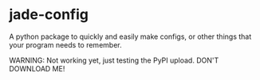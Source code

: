 # jade-config
A python package to quickly and easily make configs, or other things that your program needs to remember.

WARNING: Not working yet, just testing the PyPI upload. DON'T DOWNLOAD ME!
